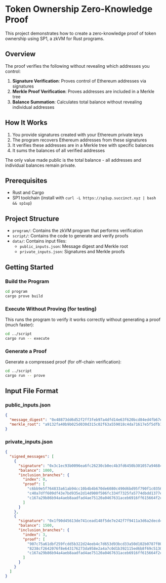 # Token Ownership Zero-Knowledge Proof

This project demonstrates how to create a zero-knowledge proof of token ownership using SP1, a zkVM for Rust programs.

## Overview

The proof verifies the following without revealing which addresses you control:

1. **Signature Verification**: Proves control of Ethereum addresses via signatures
2. **Merkle Proof Verification**: Proves addresses are included in a Merkle tree
3. **Balance Summation**: Calculates total balance without revealing individual addresses

## How It Works

1. You provide signatures created with your Ethereum private keys
2. The program recovers Ethereum addresses from these signatures
3. It verifies these addresses are in a Merkle tree with specific balances
4. It sums the balances of all verified addresses

The only value made public is the total balance - all addresses and individual balances remain private.

## Prerequisites

- Rust and Cargo
- SP1 toolchain (install with `curl -L https://sp1up.succinct.xyz | bash && sp1up`)

## Project Structure

- `program/`: Contains the zkVM program that performs verification
- `script/`: Contains the code to generate and verify proofs
- `data/`: Contains input files:
  - `public_inputs.json`: Message digest and Merkle root
  - `private_inputs.json`: Signatures and Merkle proofs

## Getting Started

### Build the Program

```bash
cd program
cargo prove build
```

### Execute Without Proving (for testing)

This runs the program to verify it works correctly without generating a proof (much faster):

```bash
cd ../script
cargo run -- execute
```

### Generate a Proof

Generate a compressed proof (for off-chain verification):

```bash
cd ../script
cargo run -- prove
```

## Input File Format

### public_inputs.json

```json
{
  "message_digest": "0x48873dd6d52f2ff3feb97a4dfd14e63f620bcd84ed4fb67e930a8b86ad4c2b99",
  "merkle_root": "a9132fa40b9b025d030d315c02f63a559018c4da71617e5f5dfb1cf79605fab9"
}
```

### private_inputs.json

```json
{
  "signed_messages": [
    {
      "signature": "0x3c1ec93b0096ea6fc26230cb0ec4b3fd6450b301057a94684cd10c05b2bbf7ca7060b6b407a98d4e1231cb60bf6b6b4353199ca109ee246af10f30590917fc991b",
      "balance": 1000,
      "inclusion_branches": {
        "index": 0,
        "proof": [
          "c6bb9e5f764833a61ab94cc10b4b4b670de6080c490d6bd95f790f1c03561184",
          "c40a7dff609df43e7bd935e2d14d900f506fc334f7325fa5774dbdd1377e96a6",
          "c167a29b86b94a4aeb8aadfad4ae75120a0467631aceb6916ff615664f2c1522"
        ]
      }
    },
    {
      "signature": "0x1f90d45613de741cead148f5de7e242f7f9411a3d6a2decd40c144bd5b19e3232f529d39c4dae0360b029e4386026f47e7f5ab403c17c5e9a5eb43c8d3e508ba1c",
      "balance": 1500,
      "inclusion_branches": {
        "index": 3,
        "proof": [
          "907c75a61dbf259fcdd5b322d24eeb4c7d653d93bcd33a50d102b0787f0003ad",
          "8238cf2642076f8e643176273da958e2a4a7c0d1b392115ed6b8f69c5130410a",
          "c167a29b86b94a4aeb8aadfad4ae75120a0467631aceb6916ff615664f2c1522"
        ]
      }
    }
  ]
}
```

